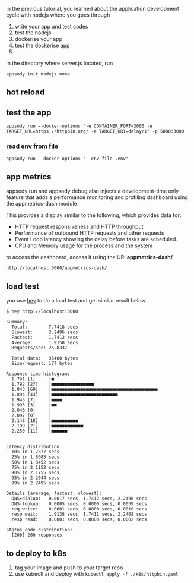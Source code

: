 

in the previous tutorial, you learned about the application development cycle with nodejs where you goes through

1. write your app and test codes 
2. test the nodejs
3. dockerise your app
4. test the dockerise app
5. 

in the directory where server.js located, run

```
appsody init nodejs none
```

## hot reload


## test the app

```
appsody run --docker-options "-e CONTAINER_PORT=3000 -e TARGET_URL=https://httpbin.org/ -e TARGET_URI=delay/1" -p 5000:3000
```

### read env from file

```
appsody run --docker-options "--env-file .env"
```

## app metrics

appsody run and appsody debug also injects a development-time only feature that adds a performance monitoring and profiling dashboard using the appmetrics-dash module

This provides a display similar to the following, which provides data for:

- HTTP request responsiveness and HTTP throughput
- Performance of outbound HTTP requests and other requests
- Event Loop latency showing the delay before tasks are scheduled.
- CPU and Memory usage for the process and the system

to access the dashboard, access it using the URI **appmetrics-dash/**

```
http://localhost:5000/appmetrics-dash/
```

## load test

you use [hey](https://github.com/rakyll/hey) to do a load test and get similar result below.


```
$ hey http://localhost:5000

Summary:
  Total:	    7.7418 secs
  Slowest:	    2.2496 secs
  Fastest:	    1.7412 secs
  Average:	    1.9158 secs
  Requests/sec:	25.8337

  Total data:	35400 bytes
  Size/request:	177 bytes

Response time histogram:
  1.741 [1]	    |■
  1.792 [27]	|■■■■■■■■■■■■■■■■
  1.843 [69]	|■■■■■■■■■■■■■■■■■■■■■■■■■■■■■■■■■■■■■■■■
  1.894 [43]	|■■■■■■■■■■■■■■■■■■■■■■■■■
  1.945 [7]	    |■■■■
  1.995 [3]	    |■■
  2.046 [0]	    |
  2.097 [0]	    |
  2.148 [18]	|■■■■■■■■■■
  2.199 [21]	|■■■■■■■■■■■■
  2.250 [11]	|■■■■■■


Latency distribution:
  10% in 1.7877 secs
  25% in 1.8085 secs
  50% in 1.8452 secs
  75% in 2.1152 secs
  90% in 2.1755 secs
  95% in 2.2044 secs
  99% in 2.2495 secs

Details (average, fastest, slowest):
  DNS+dialup:	0.0017 secs, 1.7412 secs, 2.2496 secs
  DNS-lookup:	0.0005 secs, 0.0000 secs, 0.0039 secs
  req write:	0.0001 secs, 0.0000 secs, 0.0010 secs
  resp wait:	1.9138 secs, 1.7411 secs, 2.2408 secs
  resp read:	0.0001 secs, 0.0000 secs, 0.0002 secs

Status code distribution:
  [200]	200 responses
```

## to deploy to k8s

1. tag your image and push to your target repo
2. use kubectl and deploy with ```kubectl apply -f ./k8s/httpbin.yaml```
